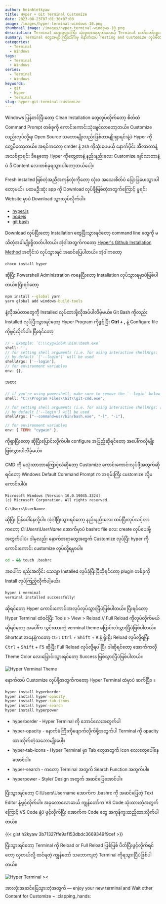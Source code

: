 ```yaml
---
author: heinhtetkyaw
title: Hyper + Git Terminal Customize
date: 2023-08-23T07:01:30+07:00
image: /images/hyper-terminal-windows-10.png
thumbnail_image: /images/hyper-terminal-windows-10.png
description: Terminal တွေအများကြီး သုံးဖူးတာမဟုတ်ပေမယ့် Terminal တော်တော်များများလိုက်သုံးရင်း ဒီတစ်ခါကတော့ Hyper + terminal လေးကို Git နဲရောသုးဖြစ်သွားတာလေးပါ။
summary: Terminal တွေအများကြီးထဲကမှ နောက်ထပ် Testing and Customize လုပ်မိတာကတော့ Hyper Terminal လေးပါ။ နည်းနည်းလေး သွက်တယ်ထင်ရပေမယ့် မသွက်သလိုလိုဖြစ်နေတာနဲ့ Testing လုပ်ပြီး Windows နောက်တစ်ခါ တင်လိုက်တော့ မထည့်ဖြစ်တော့တာလေး ဆိုပေမယ့် Test လည်းလုပ်ခဲ့သလို Customize လည်း ကောင်းကောင်းလုပ်ခဲ့တာလေးကို Note အဖြစ်နဲ့ မှတ်ရင်း
categories:
  - Terminal
  - Windows
tags:
  - Terminal
  - Windows
series:
  - Terminal
  - Windows
keywords:
  - git
  - hyper
  - Terminal
slug: hyper-git-terminal-customize
---
```


Windows ပြန်တင်ပြီးတော့ Clean Installation တွေလုပ်လိုက်တော့ စိတ်ထဲ Command Prompt တစ်ခုကို ကောင်းကောင်းသုံးချင်လာတော့တယ်။ Customize လည်းလုပ်လို့ရ၊ Open Source သဘောမျိုးလည်းဖြစ်တာမျိုးရှာရင်းနဲ့ပဲ Hyper ကို တွေ့မိတော့တယ်။ အရင်ကတော့ cmder နဲ့ zsh ကိုသုံးပေမယ့် နောက်ပိုင်း အီလာတာနဲ့ အသစ်ရှာရင်း ဒီနေ့တော့ Hyper ကိုတွေ့တာနဲ့ နည်းနည်းလေး Customize ချင်လာတာနဲ့ပဲ ဒီ Content လေးတစ်ခုရသွားပါတော့တယ်ပေါ့။

Fresh installed ဖြစ်တဲ့အညီအကုန်လုံးကိုတော့ လုံးဝ အသေးစိတ်ပဲ ပြောပြပေးသွားပါတော့မယ်။ ပထမဦးဆုံး app ကို Download လုပ်ဖို့ဖြစ်တဲ့အတွက်ကြောင့် မူရင်း Website မှာပဲ Download သွားလုပ်လိုက်ပါ။

- [hyper.is](https://hyper.is/)
- [nodejs](https://nodejs.org/en/download/)
- [git bash](https://git-scm.com/downloads)

Download လုပ်ပြီးတော့ Installation တွေပြီးသွားရင်တော့ command line တွေကို မသိတဲ့အခါမျိုးရှိတတ်ပါတယ်၊ အဲ့ဒါအတွက်ကတော့ [Hyper's Github Installation Method](https://github.com/vercel/hyper) အတိုင်းပဲ လုပ်သွားရင် အဆင်ပြေပါတယ်။ အဲ့ဒါကတော့

```cmd
choco install hyper
```

ဆိုပြီး Powershell Administration ကနေပြီးတော့ Installation လုပ်သွားရမှာပဲဖြစ်ပါတယ်။ ပြီးရင်တော့

```cmd
npm install --global yarn
yarn global add windows-build-tools
```

နဲ့လိုအပ်တာတွေကို Installed လုပ်ထားဖို့လိုအပ်ပါလိမ့်မယ်။ Git Bash ကိုလည်း Installed လုပ်ပြီးသွားရင်တော့ Hyper Program ကိုဖွင့်ပြီး **Ctrl + ,** နဲ့ Configure file ကိုဖွင့်လိုက်ပါ။ ပြီးရင်တော့

```js
// - Example: `C:\\cygwin64\\bin\\bash.exe`
shell: '',
// for setting shell arguments (i.e. for using interactive shellArgs: `['-i']`)
// by default `['--login']` will be used
shellArgs: ['--login'],
// for environment variables
env: {},
```

အစား

```js
// if you're using powershell, make sure to remove the `--login` below
shell: "C:\\Program Files\\Git\\git-cmd.exe",

// for setting shell arguments (i.e. for using interactive shellArgs: ['-i'])
// by default ['--login'] will be used
shellArgs: ["--command=usr/bin/bash.exe", "-l", "-i"],

// for environment variables
env: { TERM: "cygwin" },

```

<script src="https://gist.github.com/coco-napky/404220405435b3d0373e37ec43e54a23.js"></script>

ကိုရှာပြီးတော့ ဆိုပြီးပြောင်းလိုက်ပါ။ configure အပြည့်ဆိုရင်တော့ အပေါ်ကလိုမျိုးဖြစ်သွားပါလိမ့်မယ်။

CMD ကို မသုံးတာဘာကြောင့်လဲဆိုတော့ Customize ကောင်းကောင်းလုပ်ဖို့အတွက်ဆိုရင်တော့ Windows Default Command Prompt က အရမ်းကြီး customize လို့မကောင်းပါပဲ၊

```text
Microsoft Windows [Version 10.0.19045.3324]
(c) Microsoft Corporation. All rights reserved.

C:\Users\UserName>
```

ဆိုပြီး ပြန်ပေါ်နေလို့ပါ။ အဲ့ဒါပြီးသွားရင်တော့ နည်းနည်းလေး ထပ်ပြီးလုပ်သင့်တာကတော့ _C:\Users\UserName_ အောက်မှာပဲ bashrc file လေး create လုပ်ပေးဖို့အတွက်ပါပဲ။ ဒါမှလည်း နောက်အရာတွေအတွက် Customize လုပ်ပြီး hyper ကို ကောင်းကောင်း customize လုပ်လို့ရမှာပါ။

```cmd
cd ~ && touch .bashrc
```

အပေါ်က နည်းအတိုင်း သေချာ Installed လုပ်ခဲ့ပြီးပြီဆိုရင်တော့ plugin တစ်ခုကို Install လုပ်ကြည့်လိုက်ပါ့မယ်။

```cmd
hyper i verminal
verminal installed successfully!
```

ဆိုရင်တော့ Hyper ကောင်းကောင်းအလုပ်လုပ်သွားပြီပဲဖြစ်ပါတယ်။ ပြီးရင်တော့ Hyper Terminal ထဲဝင်ပြီး Tools > View > Reload // Full Reload ကိုလုပ်လိုက်မယ်ဆိုရင်တော့ အပေါ်က သွင်းထားတဲ့ verminal theme ပြောင်းလဲသွားပြီပဲဖြစ်ပါတယ်။ Shortcut အနေနဲ့ကတော့ `Ctrl` <kbd>Ctrl</kbd> + <kbd>Shift</kbd> + <kbd>R</kbd> နဲ့ ရိုးရိုး Reload လုပ်လို့ရပြီး <kbd>Ctrl</kbd> + <kbd>Shift</kbd> + <kbd>F5</kbd> ဆိုပြီး Full Reload လုပ်လို့ရပါပြီ။ ဒါဆိုရင်တော့ အောက်ကလို Theme Color လေးပြောင်းသွားရင်တော့ Success ဖြစ်သွားပြီပဲဖြစ်ပါတယ်။

![Hyper Verminal Theme](/images/hyper-verminal.png)

နောက်ထပ် Customize လုပ်ဖို့အတွက်ကတော့ Hyper Terminal ထဲမှာပဲ ဆက်ပြီး၊ ။

```cmd
hyper install hyperborder
hyper install hyper-opacity
hyper install hyper-tab-icons
hyper install hyper-search
hyper install hyperpower
```

- hyperborder - Hyper Terminal ကို ဘောင်လေးအတွက်ပါ
- hyper-opacity - နောက်ခံကြီးကိုဖျောက်လိုက်ဖို့အတွက်ပါ Terminal ကို opacity ထားလိုက်တဲ့သဘောမျိုးပေါ့။
- hyper-tab-icons - Hyper Terminal မှာ Tab တွေအတွက် Icon လေးတွေပေါ်နေအောင်ပါ။
- hyper-search - ကတော့ Terminal အတွက် Search Function အတွက်ပါ။
- hyperpower - Style/ Design အတွက် အဆင်ပြေအောင်ပါ။

ပြီးသွားရင်တော့ C:\Users\Username အောက်က .bashrc ကို အဆင်ပြေတဲ့ Text Editor နဲ့ဖွင့်လိုက်ပါ။ အခုလောလောဆယ် ကျွန်တော်က VS Code သုံးထားတဲ့အတွက်ကြောင့် VS Code နဲ့ပဲ ဖွင့်လိုက်ပြီး အောက်က Code တွေ အကုန်ကူးထည့်ထားလိုက်ပါတယ်။

{{< gist h2kyaw 3b71327ffe9af153dbdc3669349f9cef >}}

ပြီးသွားရင်တော့ Terminal ကို Reload or Full Reload ဖြစ်ဖြစ် ပိတ်ပြီးဖွင့်လိုက်ရင်တော့ လှတယ်လို့ ထင်ရတဲ့ ကျွန်တော် သဘောကျတဲ့ Terminal ကိုရသွားပြီပဲဖြစ်ပါတယ်။

![Hyper Terminal ><](/images/hyper-terminal-windows-10.png 'Hyper Terminal')

အားလုံးအဆင်ပြေသွားတဲ့အတွက် — enjoy your new terminal and Wait other Content for Customize ~ :clapping_hands:
